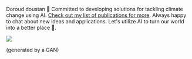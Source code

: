 Doroud doustan 👋 Committed to developing solutions for tackling climate change using AI. [Check out my list of publications for more](https://scholar.google.com/citations?user=bC7mSGUAAAAJ&hl). Always happy to chat about new ideas and applications. Let's utilize AI to turn our world into a better place 💪.

![](https://github.com/ArsamAryandoust/ArsamAryandoust/blob/master/rollover.gif)

(generated by a GAN)

